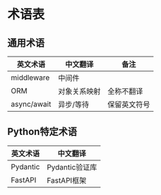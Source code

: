 # 术语表

## 通用术语
| 英文术语          | 中文翻译       | 备注               |
|-------------------|----------------|--------------------|
| middleware        | 中间件         |                    |
| ORM               | 对象关系映射   | 全称不翻译         |
| async/await       | 异步/等待      | 保留英文符号       |

## Python特定术语
| 英文术语          | 中文翻译       |
|-------------------|----------------|
| Pydantic          | Pydantic验证库 |
| FastAPI           | FastAPI框架    |
